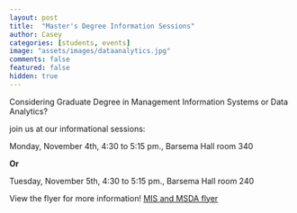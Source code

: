 ```yaml
---
layout: post
title:  "Master's Degree Information Sessions"
author: Casey
categories: [students, events]
image: "assets/images/dataanalytics.jpg"
comments: false
featured: false
hidden: true
---
```


Considering Graduate Degree in Management Information Systems or Data Analytics?

join us at our informational sessions:

Monday, November 4th, 4:30 to 5:15 pm., Barsema Hall room 340

<b>Or</b>

Tuesday, November 5th, 4:30 to 5:15 pm., Barsema Hall room 240

View the flyer for more information!
<a class="nav-link" href="{{ site.baseurl }}/assets/pdf/COB_MIS_MSDA.pdf"><i class="fas fa-info-circle"></i>MIS and MSDA flyer</a>